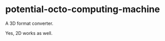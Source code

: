 potential-octo-computing-machine
================================

A 3D format converter.


Yes, 2D works as well.
